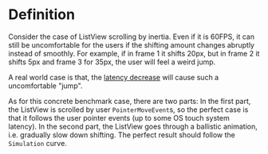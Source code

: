 # Definition

Consider the case of ListView scrolling by inertia. Even if it is 60FPS, it can still be uncomfortable for the users if the shifting amount changes abruptly instead of smoothly. For example, if in frame 1 it shifts 20px, but in frame 2 it shifts 5px and frame 3 for 35px, the user will feel a weird jump.

A real world case is that, the [latency decrease](../../pitfall/latency-change) will cause such a uncomfortable "jump".

As for this concrete benchmark case, there are two parts: In the first part, the ListView is scrolled by user `PointerMoveEvent`s, so the perfect case is that it follows the user pointer events (up to some OS touch system latency). In the second part, the ListView goes through a ballistic animation, i.e. gradually slow down shifting. The perfect result should follow the `Simulation` curve.
